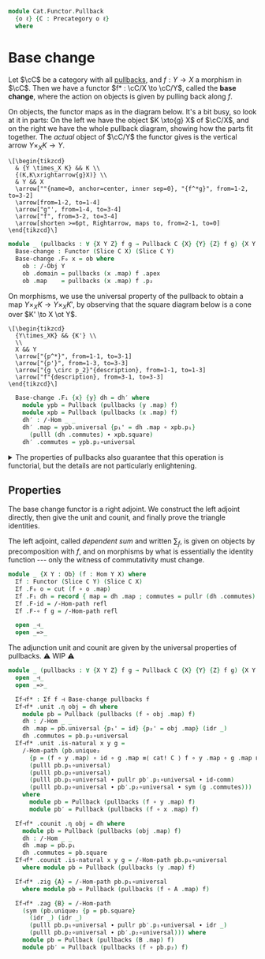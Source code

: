 <!--
```agda
open import Cat.Functor.Equivalence
open import Cat.Diagram.Pullback
open import Cat.Diagram.Initial
open import Cat.Functor.Adjoint
open import Cat.Instances.Comma
open import Cat.Instances.Slice
open import Cat.Functor.Base
open import Cat.Prelude

import Cat.Reasoning
```
-->

```agda
module Cat.Functor.Pullback
  {o ℓ} {C : Precategory o ℓ}
  where
```

<!--
```agda
open Cat.Reasoning C
open is-pullback
open Pullback
open Initial
open Functor
open /-Obj
open /-Hom
```
-->

# Base change

Let $\cC$ be a category with all [pullbacks], and $f : Y \to X$ a
morphism in $\cC$. Then we have a functor $f* : \cC/X \to
\cC/Y$, called the **base change**, where the action on objects is
given by pulling back along $f$.

[pullbacks]: Cat.Diagram.Pullback.html

On objects, the functor maps as in the diagram below. It's a bit busy,
so look at it in parts: On the left we have the object $K \xto{g} X$ of
$\cC/X$, and on the right we have the whole pullback diagram, showing
how the parts fit together. The _actual_ object of $\cC/Y$ the
functor gives is the vertical arrow $Y \times_X K \to Y$.

~~~{.quiver}
\[\begin{tikzcd}
  & {Y \times_X K} && K \\
  {(K,K\xrightarrow{g}X)} \\
  & Y && X
  \arrow[""{name=0, anchor=center, inner sep=0}, "{f^*g}", from=1-2, to=3-2]
  \arrow[from=1-2, to=1-4]
  \arrow["g"', from=1-4, to=3-4]
  \arrow["f", from=3-2, to=3-4]
  \arrow[shorten >=6pt, Rightarrow, maps to, from=2-1, to=0]
\end{tikzcd}\]
~~~

```agda
module _ (pullbacks : ∀ {X Y Z} f g → Pullback C {X} {Y} {Z} f g) {X Y : Ob} (f : Hom Y X) where
  Base-change : Functor (Slice C X) (Slice C Y)
  Base-change .F₀ x = ob where
    ob : /-Obj Y
    ob .domain = pullbacks (x .map) f .apex
    ob .map    = pullbacks (x .map) f .p₂
```

On morphisms, we use the universal property of the pullback to obtain a
map $Y \times_X K \to Y \times_X K'$, by observing that the square
diagram below is a cone over $K' \to X \ot Y$.

~~~{.quiver}
\[\begin{tikzcd}
  {Y\times_XK} && {K'} \\
  \\
  X && Y
  \arrow["{p^*}", from=1-1, to=3-1]
  \arrow["{p'}", from=1-3, to=3-3]
  \arrow["{g \circ p_2}"{description}, from=1-1, to=1-3]
  \arrow["f"{description}, from=3-1, to=3-3]
\end{tikzcd}\]
~~~

```agda
  Base-change .F₁ {x} {y} dh = dh′ where
    module ypb = Pullback (pullbacks (y .map) f)
    module xpb = Pullback (pullbacks (x .map) f)
    dh′ : /-Hom _ _
    dh′ .map = ypb.universal {p₁' = dh .map ∘ xpb.p₁}
      (pulll (dh .commutes) ∙ xpb.square)
    dh′ .commutes = ypb.p₂∘universal
```

<details>
<summary>The properties of pullbacks also guarantee that this operation is
functorial, but the details are not particularly enlightening.</summary>

```agda
  Base-change .F-id {x} = /-Hom-path (sym (xpb.unique id-comm (idr _)))
    where module xpb = Pullback (pullbacks (x .map) f)

  Base-change .F-∘ {x} {y} {z} am bm =
    /-Hom-path (sym (zpb.unique
      (pulll zpb.p₁∘universal ∙ pullr ypb.p₁∘universal ∙ assoc _ _ _)
      (pulll zpb.p₂∘universal ∙ ypb.p₂∘universal)))
    where
      module ypb = Pullback (pullbacks (y .map) f)
      module zpb = Pullback (pullbacks (z .map) f)
```

</details>

## Properties

The base change functor is a right adjoint. We construct the left
adjoint directly, then give the unit and counit, and finally prove the
triangle identities.

The left adjoint, called _dependent sum_ and written $\sum_f$, is given
on objects by precomposition with $f$, and on morphisms by what is
essentially the identity function --- only the witness of commutativity
must change.

```agda
module _ {X Y : Ob} (f : Hom Y X) where
  Σf : Functor (Slice C Y) (Slice C X)
  Σf .F₀ o = cut (f ∘ o .map)
  Σf .F₁ dh = record { map = dh .map ; commutes = pullr (dh .commutes) }
  Σf .F-id = /-Hom-path refl
  Σf .F-∘ f g = /-Hom-path refl

  open _⊣_
  open _=>_
```

<!--
```agda
Σ-iso-equiv
  : {X Y : Ob} {f : Hom Y X}
  → Cat.Reasoning.is-invertible C f
  → is-equivalence (Σf f)
Σ-iso-equiv {X} {f = f} isom = ff+split-eso→is-equivalence Σ-ff Σ-seso where
  module Sl = Cat.Reasoning (Slice C X)
  module isom = is-invertible isom

  func = Σf f
  Σ-ff : ∀ {x y} → is-equiv (func .F₁ {x} {y})
  Σ-ff = is-iso→is-equiv (iso ∘inv (λ x → /-Hom-path refl) λ x →  /-Hom-path refl) where
    ∘inv : /-Hom _ _ → /-Hom _ _
    ∘inv o .map = o .map
    ∘inv o .commutes = invertible→monic isom _ _ (assoc _ _ _ ∙ o .commutes)

  Σ-seso : is-split-eso func
  Σ-seso y = cut (isom.inv ∘ y .map)
           , Sl.make-iso into from′ (/-Hom-path (eliml refl)) (/-Hom-path (eliml refl))
    where
    into : /-Hom _ _
    into .map = id
    into .commutes = id-comm ∙ sym (pulll isom.invl)

    from′ : /-Hom _ _
    from′ .map = id
    from′ .commutes = elimr refl ∙ cancell isom.invl
```
-->

The adjunction unit and counit are given by the universal properties of
pullbacks. ⚠️ WIP ⚠️

<!-- TODO [Amy 2022-03-23]
Explain this better
-->

```agda
module _ (pullbacks : ∀ {X Y Z} f g → Pullback C {X} {Y} {Z} f g) {X Y : Ob} (f : Hom Y X) where
  open _⊣_
  open _=>_

  Σf⊣f* : Σf f ⊣ Base-change pullbacks f
  Σf⊣f* .unit .η obj = dh where
    module pb = Pullback (pullbacks (f ∘ obj .map) f)
    dh : /-Hom _ _
    dh .map = pb.universal {p₁' = id} {p₂' = obj .map} (idr _)
    dh .commutes = pb.p₂∘universal
  Σf⊣f* .unit .is-natural x y g =
    /-Hom-path (pb.unique₂
      {p = (f ∘ y .map) ∘ id ∘ g .map ≡⟨ cat! C ⟩ f ∘ y .map ∘ g .map ∎}
      (pulll pb.p₁∘universal)
      (pulll pb.p₂∘universal)
      (pulll pb.p₁∘universal ∙ pullr pb′.p₁∘universal ∙ id-comm)
      (pulll pb.p₂∘universal ∙ pb′.p₂∘universal ∙ sym (g .commutes)))
    where
      module pb = Pullback (pullbacks (f ∘ y .map) f)
      module pb′ = Pullback (pullbacks (f ∘ x .map) f)

  Σf⊣f* .counit .η obj = dh where
    module pb = Pullback (pullbacks (obj .map) f)
    dh : /-Hom _ _
    dh .map = pb.p₁
    dh .commutes = pb.square
  Σf⊣f* .counit .is-natural x y g = /-Hom-path pb.p₁∘universal
    where module pb = Pullback (pullbacks (y .map) f)

  Σf⊣f* .zig {A} = /-Hom-path pb.p₁∘universal
    where module pb = Pullback (pullbacks (f ∘ A .map) f)

  Σf⊣f* .zag {B} = /-Hom-path
    (sym (pb.unique₂ {p = pb.square}
      (idr _) (idr _)
      (pulll pb.p₁∘universal ∙ pullr pb′.p₁∘universal ∙ idr _)
      (pulll pb.p₂∘universal ∙ pb′.p₂∘universal))) where
    module pb = Pullback (pullbacks (B .map) f)
    module pb′ = Pullback (pullbacks (f ∘ pb.p₂) f)
```
